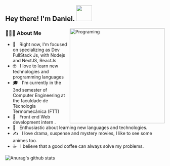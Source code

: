 <h2> Hey there! I'm Daniel. <img src="https://github.com/souvikguria98/souvikguria98/blob/master/Hi.gif" width="50"></h2>
<img align="right" alt="Programing" src="https://user-images.githubusercontent.com/64164438/101847277-a3a70380-3b31-11eb-815a-a78db5837de8.png" width="300"/>

<h3> 👨🏻‍💻 About Me </h3>

- 🔭 &nbsp; Right now, I'm focused on specializing as Dev FullStack Js, with Nodejs and NextJS, ReactJs
- 🤓 &nbsp; I love to learn new technologies and programming languages
- 🎓 &nbsp; I'm currently in the 3nd semester of Computer Engineering at the faculdade de Técnologia Termomecânica (FTT)
- 💼 &nbsp; Front end Web development intern .
- 🌱 &nbsp; Enthusiastic about learning new languages and technologies.
- ✍️ &nbsp; I love drama, suspense and mystery movies, I like to see some animes too.
- ☕ &nbsp; I believe that a good coffee can always solve my problems. 








![Anurag's github stats](https://github-readme-stats.vercel.app/api?username=DaniFTT&show_icons=true&theme=radical)



